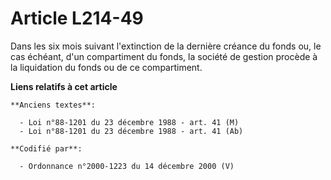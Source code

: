 # Article L214-49

Dans les six mois suivant l'extinction de la dernière créance du fonds ou, le cas échéant, d'un compartiment du fonds, la
société de gestion procède à la liquidation du fonds ou de ce compartiment.

**Liens relatifs à cet article**

	**Anciens textes**:

	  - Loi n°88-1201 du 23 décembre 1988 - art. 41 (M)
	  - Loi n°88-1201 du 23 décembre 1988 - art. 41 (Ab)

	**Codifié par**:

	  - Ordonnance n°2000-1223 du 14 décembre 2000 (V)
